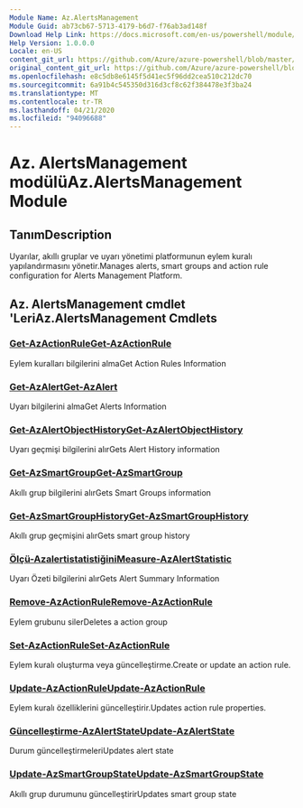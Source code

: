 ```yaml
---
Module Name: Az.AlertsManagement
Module Guid: ab73cb67-5713-4179-b6d7-f76ab3ad148f
Download Help Link: https://docs.microsoft.com/en-us/powershell/module/az.alertsmanagement
Help Version: 1.0.0.0
Locale: en-US
content_git_url: https://github.com/Azure/azure-powershell/blob/master/src/AlertsManagement/AlertsManagement/help/Az.AlertsManagement.md
original_content_git_url: https://github.com/Azure/azure-powershell/blob/master/src/AlertsManagement/AlertsManagement/help/Az.AlertsManagement.md
ms.openlocfilehash: e8c5db8e6145f5d41ec5f96dd2cea510c212dc70
ms.sourcegitcommit: 6a91b4c545350d316d3cf8c62f384478e3f3ba24
ms.translationtype: MT
ms.contentlocale: tr-TR
ms.lasthandoff: 04/21/2020
ms.locfileid: "94096688"
---
```

# <span data-ttu-id="bb08f-101">Az. AlertsManagement modülü</span><span class="sxs-lookup"><span data-stu-id="bb08f-101">Az.AlertsManagement Module</span></span>
## <span data-ttu-id="bb08f-102">Tanım</span><span class="sxs-lookup"><span data-stu-id="bb08f-102">Description</span></span>
<span data-ttu-id="bb08f-103">Uyarılar, akıllı gruplar ve uyarı yönetimi platformunun eylem kuralı yapılandırmasını yönetir.</span><span class="sxs-lookup"><span data-stu-id="bb08f-103">Manages alerts, smart groups and action rule configuration for Alerts Management Platform.</span></span>

## <span data-ttu-id="bb08f-104">Az. AlertsManagement cmdlet 'Leri</span><span class="sxs-lookup"><span data-stu-id="bb08f-104">Az.AlertsManagement Cmdlets</span></span>
### [<span data-ttu-id="bb08f-105">Get-AzActionRule</span><span class="sxs-lookup"><span data-stu-id="bb08f-105">Get-AzActionRule</span></span>](Get-AzActionRule.md)
<span data-ttu-id="bb08f-106">Eylem kuralları bilgilerini alma</span><span class="sxs-lookup"><span data-stu-id="bb08f-106">Get Action Rules Information</span></span>

### [<span data-ttu-id="bb08f-107">Get-AzAlert</span><span class="sxs-lookup"><span data-stu-id="bb08f-107">Get-AzAlert</span></span>](Get-AzAlert.md)
<span data-ttu-id="bb08f-108">Uyarı bilgilerini alma</span><span class="sxs-lookup"><span data-stu-id="bb08f-108">Get Alerts Information</span></span>

### [<span data-ttu-id="bb08f-109">Get-AzAlertObjectHistory</span><span class="sxs-lookup"><span data-stu-id="bb08f-109">Get-AzAlertObjectHistory</span></span>](Get-AzAlertObjectHistory.md)
<span data-ttu-id="bb08f-110">Uyarı geçmişi bilgilerini alır</span><span class="sxs-lookup"><span data-stu-id="bb08f-110">Gets Alert History information</span></span>

### [<span data-ttu-id="bb08f-111">Get-AzSmartGroup</span><span class="sxs-lookup"><span data-stu-id="bb08f-111">Get-AzSmartGroup</span></span>](Get-AzSmartGroup.md)
<span data-ttu-id="bb08f-112">Akıllı grup bilgilerini alır</span><span class="sxs-lookup"><span data-stu-id="bb08f-112">Gets Smart Groups information</span></span>

### [<span data-ttu-id="bb08f-113">Get-AzSmartGroupHistory</span><span class="sxs-lookup"><span data-stu-id="bb08f-113">Get-AzSmartGroupHistory</span></span>](Get-AzSmartGroupHistory.md)
<span data-ttu-id="bb08f-114">Akıllı grup geçmişini alır</span><span class="sxs-lookup"><span data-stu-id="bb08f-114">Gets smart group history</span></span>

### [<span data-ttu-id="bb08f-115">Ölçü-Azalertistatistiğini</span><span class="sxs-lookup"><span data-stu-id="bb08f-115">Measure-AzAlertStatistic</span></span>](Measure-AzAlertStatistic.md)
<span data-ttu-id="bb08f-116">Uyarı Özeti bilgilerini alır</span><span class="sxs-lookup"><span data-stu-id="bb08f-116">Gets Alert Summary Information</span></span>

### [<span data-ttu-id="bb08f-117">Remove-AzActionRule</span><span class="sxs-lookup"><span data-stu-id="bb08f-117">Remove-AzActionRule</span></span>](Remove-AzActionRule.md)
<span data-ttu-id="bb08f-118">Eylem grubunu siler</span><span class="sxs-lookup"><span data-stu-id="bb08f-118">Deletes a action group</span></span>

### [<span data-ttu-id="bb08f-119">Set-AzActionRule</span><span class="sxs-lookup"><span data-stu-id="bb08f-119">Set-AzActionRule</span></span>](Set-AzActionRule.md)
<span data-ttu-id="bb08f-120">Eylem kuralı oluşturma veya güncelleştirme.</span><span class="sxs-lookup"><span data-stu-id="bb08f-120">Create or update an action rule.</span></span>

### [<span data-ttu-id="bb08f-121">Update-AzActionRule</span><span class="sxs-lookup"><span data-stu-id="bb08f-121">Update-AzActionRule</span></span>](Update-AzActionRule.md)
<span data-ttu-id="bb08f-122">Eylem kuralı özelliklerini güncelleştirir.</span><span class="sxs-lookup"><span data-stu-id="bb08f-122">Updates action rule properties.</span></span>

### [<span data-ttu-id="bb08f-123">Güncelleştirme-AzAlertState</span><span class="sxs-lookup"><span data-stu-id="bb08f-123">Update-AzAlertState</span></span>](Update-AzAlertState.md)
<span data-ttu-id="bb08f-124">Durum güncelleştirmeleri</span><span class="sxs-lookup"><span data-stu-id="bb08f-124">Updates alert state</span></span>

### [<span data-ttu-id="bb08f-125">Update-AzSmartGroupState</span><span class="sxs-lookup"><span data-stu-id="bb08f-125">Update-AzSmartGroupState</span></span>](Update-AzSmartGroupState.md)
<span data-ttu-id="bb08f-126">Akıllı grup durumunu güncelleştirir</span><span class="sxs-lookup"><span data-stu-id="bb08f-126">Updates smart group state</span></span>

